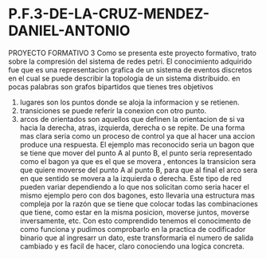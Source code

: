# P.F.3-DE-LA-CRUZ-MENDEZ-DANIEL-ANTONIO
PROYECTO FORMATIVO 3
Como se presenta este proyecto formativo, trato sobre la compresión del sistema de redes petri.
El conocimiento adquirido fue que es una representacion grafica de un sistema de eventos discretos en el cual se puede describir la topologia de un sistema distribuido. en pocas palabras son grafos bipartidos que tienes tres objetivos
1. lugares son los puntos donde se aloja la informacion y se retienen.
2. transiciones se puede referir la conexion con otro punto.
3. arcos de orientados son aquellos que definen la orientacion de si va hacia la derecha, atras, izquierda, derecha o se repite. 
De una forma mas clara seria como un proceso de control ya que al hacer una accion produce una respuesta. El ejemplo mas reconocido seria un bagon que se tiene que mover del punto A al punto B, el punto seria representado como el bagon ya que es el que se movera , entonces la transicion sera que quiere moverse del punto A al punto B, para que al final el arco sera en que sentido se movera a la izquierda o derecha. 
Este tipo de red pueden variar dependiendo a lo que nos solicitan como seria hacer el mismo ejemplo pero con dos bagones, esto llevaria una estructura mas compleja por la razón que se tiene que colocar todas las combinaciones que tiene, como estar en la misma posicion, moverse juntos, moverse inversamente, etc. 
Con esto comprendido tenemos el conocimento de como funciona y pudimos comprobarlo en la practica de codificador binario que al ingresarr un dato, este transformaria el numero de salida cambiado y es facil de hacer, claro conociendo una logica concreta.
